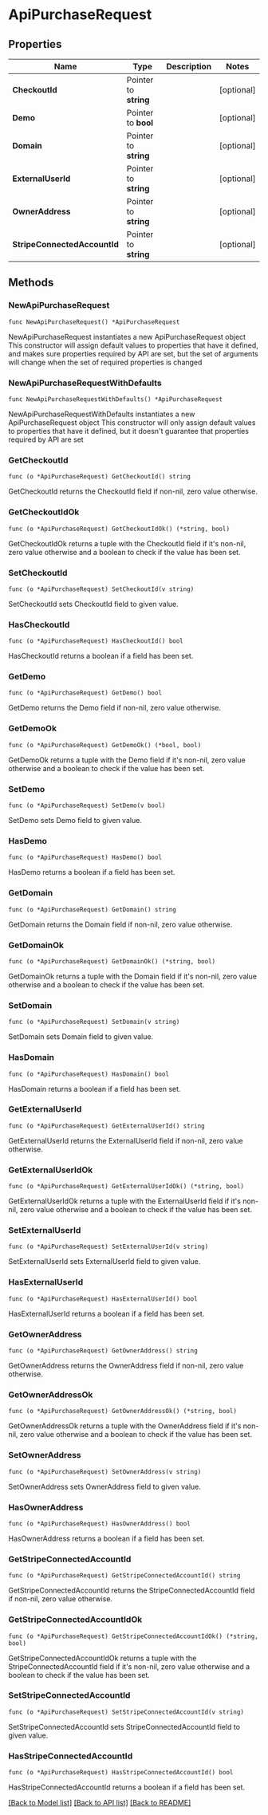 # ApiPurchaseRequest

## Properties

Name | Type | Description | Notes
------------ | ------------- | ------------- | -------------
**CheckoutId** | Pointer to **string** |  | [optional] 
**Demo** | Pointer to **bool** |  | [optional] 
**Domain** | Pointer to **string** |  | [optional] 
**ExternalUserId** | Pointer to **string** |  | [optional] 
**OwnerAddress** | Pointer to **string** |  | [optional] 
**StripeConnectedAccountId** | Pointer to **string** |  | [optional] 

## Methods

### NewApiPurchaseRequest

`func NewApiPurchaseRequest() *ApiPurchaseRequest`

NewApiPurchaseRequest instantiates a new ApiPurchaseRequest object
This constructor will assign default values to properties that have it defined,
and makes sure properties required by API are set, but the set of arguments
will change when the set of required properties is changed

### NewApiPurchaseRequestWithDefaults

`func NewApiPurchaseRequestWithDefaults() *ApiPurchaseRequest`

NewApiPurchaseRequestWithDefaults instantiates a new ApiPurchaseRequest object
This constructor will only assign default values to properties that have it defined,
but it doesn't guarantee that properties required by API are set

### GetCheckoutId

`func (o *ApiPurchaseRequest) GetCheckoutId() string`

GetCheckoutId returns the CheckoutId field if non-nil, zero value otherwise.

### GetCheckoutIdOk

`func (o *ApiPurchaseRequest) GetCheckoutIdOk() (*string, bool)`

GetCheckoutIdOk returns a tuple with the CheckoutId field if it's non-nil, zero value otherwise
and a boolean to check if the value has been set.

### SetCheckoutId

`func (o *ApiPurchaseRequest) SetCheckoutId(v string)`

SetCheckoutId sets CheckoutId field to given value.

### HasCheckoutId

`func (o *ApiPurchaseRequest) HasCheckoutId() bool`

HasCheckoutId returns a boolean if a field has been set.

### GetDemo

`func (o *ApiPurchaseRequest) GetDemo() bool`

GetDemo returns the Demo field if non-nil, zero value otherwise.

### GetDemoOk

`func (o *ApiPurchaseRequest) GetDemoOk() (*bool, bool)`

GetDemoOk returns a tuple with the Demo field if it's non-nil, zero value otherwise
and a boolean to check if the value has been set.

### SetDemo

`func (o *ApiPurchaseRequest) SetDemo(v bool)`

SetDemo sets Demo field to given value.

### HasDemo

`func (o *ApiPurchaseRequest) HasDemo() bool`

HasDemo returns a boolean if a field has been set.

### GetDomain

`func (o *ApiPurchaseRequest) GetDomain() string`

GetDomain returns the Domain field if non-nil, zero value otherwise.

### GetDomainOk

`func (o *ApiPurchaseRequest) GetDomainOk() (*string, bool)`

GetDomainOk returns a tuple with the Domain field if it's non-nil, zero value otherwise
and a boolean to check if the value has been set.

### SetDomain

`func (o *ApiPurchaseRequest) SetDomain(v string)`

SetDomain sets Domain field to given value.

### HasDomain

`func (o *ApiPurchaseRequest) HasDomain() bool`

HasDomain returns a boolean if a field has been set.

### GetExternalUserId

`func (o *ApiPurchaseRequest) GetExternalUserId() string`

GetExternalUserId returns the ExternalUserId field if non-nil, zero value otherwise.

### GetExternalUserIdOk

`func (o *ApiPurchaseRequest) GetExternalUserIdOk() (*string, bool)`

GetExternalUserIdOk returns a tuple with the ExternalUserId field if it's non-nil, zero value otherwise
and a boolean to check if the value has been set.

### SetExternalUserId

`func (o *ApiPurchaseRequest) SetExternalUserId(v string)`

SetExternalUserId sets ExternalUserId field to given value.

### HasExternalUserId

`func (o *ApiPurchaseRequest) HasExternalUserId() bool`

HasExternalUserId returns a boolean if a field has been set.

### GetOwnerAddress

`func (o *ApiPurchaseRequest) GetOwnerAddress() string`

GetOwnerAddress returns the OwnerAddress field if non-nil, zero value otherwise.

### GetOwnerAddressOk

`func (o *ApiPurchaseRequest) GetOwnerAddressOk() (*string, bool)`

GetOwnerAddressOk returns a tuple with the OwnerAddress field if it's non-nil, zero value otherwise
and a boolean to check if the value has been set.

### SetOwnerAddress

`func (o *ApiPurchaseRequest) SetOwnerAddress(v string)`

SetOwnerAddress sets OwnerAddress field to given value.

### HasOwnerAddress

`func (o *ApiPurchaseRequest) HasOwnerAddress() bool`

HasOwnerAddress returns a boolean if a field has been set.

### GetStripeConnectedAccountId

`func (o *ApiPurchaseRequest) GetStripeConnectedAccountId() string`

GetStripeConnectedAccountId returns the StripeConnectedAccountId field if non-nil, zero value otherwise.

### GetStripeConnectedAccountIdOk

`func (o *ApiPurchaseRequest) GetStripeConnectedAccountIdOk() (*string, bool)`

GetStripeConnectedAccountIdOk returns a tuple with the StripeConnectedAccountId field if it's non-nil, zero value otherwise
and a boolean to check if the value has been set.

### SetStripeConnectedAccountId

`func (o *ApiPurchaseRequest) SetStripeConnectedAccountId(v string)`

SetStripeConnectedAccountId sets StripeConnectedAccountId field to given value.

### HasStripeConnectedAccountId

`func (o *ApiPurchaseRequest) HasStripeConnectedAccountId() bool`

HasStripeConnectedAccountId returns a boolean if a field has been set.


[[Back to Model list]](../README.md#documentation-for-models) [[Back to API list]](../README.md#documentation-for-api-endpoints) [[Back to README]](../README.md)


